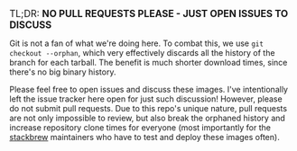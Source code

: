 <big>TL;DR: <strong>NO PULL REQUESTS PLEASE - JUST OPEN ISSUES TO DISCUSS</strong></big>

Git is not a fan of what we're doing here.  To combat this, we use
`git checkout --orphan`, which very effectively discards all the history of
the branch for each tarball.  The benefit is much shorter download times,
since there's no big binary history.

Please feel free to open issues and discuss these images.  I've
intentionally left the issue tracker here open for just such discussion!
However, please do not submit pull requests.  Due to this repo's unique
nature, pull requests are not only impossible to review, but also break the
orphaned history and increase repository clone times for everyone (most
importantly for the [stackbrew](https://github.com/dotcloud/stackbrew)
maintainers who have to test and deploy these images often).

